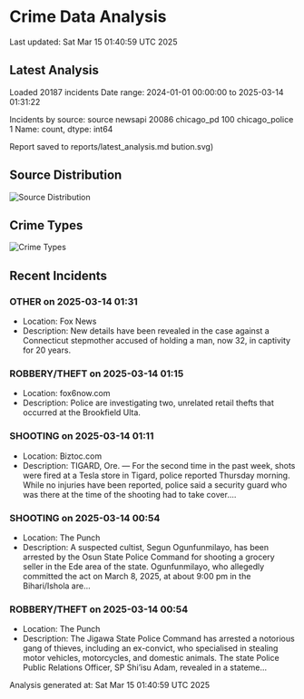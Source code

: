 # Crime Data Analysis
Last updated: Sat Mar 15 01:40:59 UTC 2025

## Latest Analysis

Loaded 20187 incidents
Date range: 2024-01-01 00:00:00 to 2025-03-14 01:31:22

Incidents by source:
source
newsapi           20086
chicago_pd          100
chicago_police        1
Name: count, dtype: int64

Report saved to reports/latest_analysis.md
bution.svg)

## Source Distribution
![Source Distribution](images/source_distribution.svg)

## Crime Types
![Crime Types](images/crime_types.svg)

## Recent Incidents

### OTHER on 2025-03-14 01:31
- Location: Fox News
- Description: New details have been revealed in the case against a Connecticut stepmother accused of holding a man, now 32, in captivity for 20 years.


### ROBBERY/THEFT on 2025-03-14 01:15
- Location: fox6now.com
- Description: Police are investigating two, unrelated retail thefts that occurred at the Brookfield Ulta.


### SHOOTING on 2025-03-14 01:11
- Location: Biztoc.com
- Description: TIGARD, Ore. — For the second time in the past week, shots were fired at a Tesla store in Tigard, police reported Thursday morning. While no injuries have been reported, police said a security guard who was there at the time of the shooting had to take cover.…


### SHOOTING on 2025-03-14 00:54
- Location: The Punch
- Description: A suspected cultist, Segun Ogunfunmilayo, has been arrested by the Osun State Police Command for shooting a grocery seller in the Ede area of the state. Ogunfunmilayo, who allegedly committed the act on March 8, 2025, at about 9:00 pm in the Bihari/Ishola are…


### ROBBERY/THEFT on 2025-03-14 00:54
- Location: The Punch
- Description: The Jigawa State Police Command has arrested a notorious gang of thieves, including an ex-convict, who specialised in stealing motor vehicles, motorcycles, and domestic animals. The state Police Public Relations Officer, SP Shi’isu Adam, revealed in a stateme…

Analysis generated at: Sat Mar 15 01:40:59 UTC 2025
